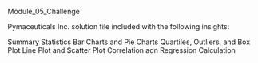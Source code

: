 Module_05_Challenge

Pymaceuticals Inc. solution file included with the following insights:

Summary Statistics
Bar Charts and Pie Charts
Quartiles, Outliers, and Box Plot
Line Plot and Scatter Plot
Correlation adn Regression Calculation
